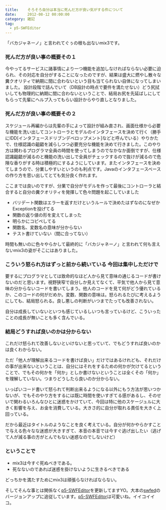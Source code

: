 ```yaml
---
title:    そろそろ自分は本当に死んだ方が良い気がする件について
date:     2012-08-12 00:00:00
category: 雑記
tag:
  - p5-SWFEditor
---
```


「バカジャネーノ」と言われてぐぅの根も出ないmix3です。

### 死んだ方が良い事の概要その１

今やってるサービスに諸事情により一つ機能を追加しなければならない必要に迫られ、その対応を自分がすることになったのですが、結果は盛大に燃やし散々な糞クオリティで納期に間に合わないという目も当てられない自体になってしまいました。
設計段階で詰んでいて（DB設計の時点で要件を満たせない）どう尻拭いしても物理的に納期に間に合わないということで、結局お尻を先延ばしにしてもらって先輩にヘルプ入ってもらい設計からやり直しとなりました。

### 死んだ方が良い事の概要その２

スケジュール再編からは先輩の手によって設計が組み直され、画面仕様から必要な機能を洗い出してコントローラとモデルのインタフェースを決めて行く（勝手にIDD[インタフェースドリブンデベロップメント]などと呼んでいる）やりかたで、仕様認識の齟齬を減らしつつ必要充分な機能を決めて行きました。このやり方は関わるプログラマ全員の時間を使ってしまうのでなかなか面倒ですが、仕様認識齟齬が減るのと機能の洗い出しで全員がチェックするので抜けが減るので危険な香りがする時は積極的にするようにしています。またインタフェースを決めてしまうので、分業しやすいというのも利点です。Javaのインタフェースベースの作り方を思い出してとても気分良く作れます。

ここまでは良いのですが、分業で自分がモデルを作って最後にコントローラと結合すると自分の糞クオリティを発揮して色々問題を起こしていました

* バリデート関数はエラーを返すだけというルールで決めたはずなのになぜかExceptionを投げてる
* 関数の返り値の形を変えてしまった
* 明らかにコピペしてる
* 関数名、変数名の意味が分からない
* テスト書けていない（間に合ってない）

時間も無いのに色々やらかして最終的に「バカジャネーノ」と言われて何も言えないmix3の姿がそこにはありました。

### こういう怒られ方はずっと前から続いている 今回は集中しただけで

要するにプログラマとしては致命的なほど人から見て意味の通じるコードが書けないのだと思います。視野狭窄で自分しか見えてなくて、平気で他人から見て意味の分からないコードを書いてしまう。他人のコードを見て何がどう優れているか、このコードの何がだめか。変数、関数の意味は。怒られるたびに考えるようにしても、結局怒られる。良し悪しの判断がいつまでたっても改善されない。

自分は成長していないといつも感じているしいつも言っているけど、こういったことの成長が無いことも多く含んでいる。

### 結局どうすれば良いのかは分からない

これだけ怒られて改善しないといけないと思っていて、でもどうすれば良いのかは良くわからない。

ただ「他人が理解出来るコードを書けば良い」だけではあるけれども、それだけの事が出来ないということは、自分にはそれをするための何かが欠けてるということで、でもその何かを「何か」としか書けないということは全くその「何か」を理解していない。つまりどうしたら良いのか分からない。

いっぱいコード書いて怒られて判断出来るようになる以外にもう方法が思いつかないが、でもそのやり方をするには既に時間を使いすぎてる感があるし、そのせいで関わるいろんなひとに迷惑をかけていて、今回は特に他のスケージュルに大きく影響を与え、お金を消費している。大きさ的に自分が取れる責任を大きく上回っている。

だから最近はタイトルのようなことを良く考えている。自分が何かやらかすことで与える色々なな迷惑が大きすぎて、本音の本音では今すぐ逃げ出したい（逃げて人が減る事の方がとんでもない迷惑なのでしないけど）

### ということで

* mix3は今すぐ死ぬべきである。
* 死なないのであれば迷惑を掛けないように生きるべきである

どっちかを満たすためにmix3は頑張らなければならない。

そしてそんな事とは関係なく[p5-SWFEditor](https://github.com/mix3/p5-SWFEditor)を更新してますYO。大本の[swfed](http://d.hatena.ne.jp/yoya/20120808/swfed)のバージョンアップに追従しています。[p5-SWFEditor](https://github.com/mix3/p5-SWFEditor)は可愛いね。イイコイイコ。
